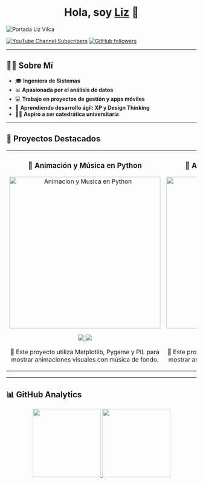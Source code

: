 <div align="center">
  <h1 align="center">Hola, soy <a href="https://www.linkedin.com/in/liz-vilca-095212320">Liz</a> 👋</h1>
</div>

<img src="https://i.imgur.com/rXJ0djp.png" alt="Portada Liz Vilca">

[![YouTube Channel Subscribers](https://img.shields.io/youtube/channel/subscribers/UC6M7bp4t1qJBxkFlQapKqRw?style=social)](https://youtube.com/@codigoscomicos?sub_confirmation=1)
[![GitHub followers](https://img.shields.io/github/followers/L-Vilca?style=social)](https://github.com/L-Vilca)

---

## **🙋‍♀️ Sobre Mí**
- 🎓 **Ingeniera de Sistemas**  
- 📊 **Apasionada por el análisis de datos**  
- 💻 **Trabajo en proyectos de gestión y apps móviles**  
- 🚀 **Aprendiendo desarrollo ágil: XP y Design Thinking**  
- 🧑‍🏫 **Aspiro a ser catedrática universitaria**  

---

## **🌟 Proyectos Destacados**
<table>
<tr>
<td width="50%">
<h3 align="center">🎵 Animación y Música en Python</h3>
<div align="center">
<a href="https://github.com/L-Vilca/HappyDay.git" target="_blank"><img src="https://i.imgur.com/oRo00at.png" width="400" alt="Animacion y Musica en Python"></a>
<p>
<a href="https://github.com/L-Vilca/HappyDay.git" target="_blank">
<img src="https://img.shields.io/badge/CÓDIGO-ff9?style=for-the-badge&logo=github&logoColor=black">
</a>
<a href="https://www.youtube.com/@CodigosComicos" target="_blank">
<img src="https://img.shields.io/badge/-Youtube-green?style=for-the-badge&color=fbfc40">
</a>
</p>
<p>🎨 Este proyecto utiliza Matplotlib, Pygame y PIL para mostrar animaciones visuales con música de fondo.</p>
</div>
</td>

<td width="50%">
<h3 align="center">🎵 Animación y Música en Python</h3>
<div align="center">
<a href="https://github.com/L-Vilca/HappyDay.git" target="_blank"><img src="https://i.imgur.com/oRo00at.png" width="400" alt="Animacion y Musica en Python"></a>
<p>
<a href="https://github.com/L-Vilca/HappyDay.git" target="_blank">
<img src="https://img.shields.io/badge/CÓDIGO-ff9?style=for-the-badge&logo=github&logoColor=black">
</a>
<a href="https://www.youtube.com/@CodigosComicos" target="_blank">
<img src="https://img.shields.io/badge/-Youtube-green?style=for-the-badge&color=fbfc40">
</a>
</p>
<p>🎨 Este proyecto utiliza Matplotlib, Pygame y PIL para mostrar animaciones visuales con música de fondo.</p>
</div>                                                             
</td>
</tr>
</table>                                                                                 

---

## **📊 GitHub Analytics**
<p align="center">
<a href="https://github.com/L-Vilca">
  <img height="180em" src="https://github-readme-stats-eight-theta.vercel.app/api?username=L-Vilca&show_icons=true&theme=algolia&include_all_commits=true&count_private=true"/>
  <img height="180em" src="https://github-readme-stats-eight-theta.vercel.app/api/top-langs/?username=L-Vilca&layout=compact&langs_count=8&theme=algolia"/>
</a>
</p>
